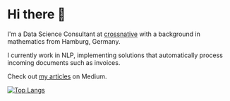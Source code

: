 # Hi there 👋

I'm a Data Science Consultant at [crossnative](https://www.crossnative.com/) with a background in mathematics from Hamburg, Germany.

I currently work in NLP, implementing solutions that automatically process incoming documents such as invoices.

Check out [my articles](https://medium.com/@niklasvmoers) on Medium.

[![Top Langs](https://github-readme-stats.vercel.app/api/top-langs/?username=NiklasvonM&layout=compact)](https://github.com/anuraghazra/github-readme-stats)

<!--
**NiklasvonM/NiklasvonM** is a ✨ _special_ ✨ repository because its `README.md` (this file) appears on your GitHub profile.

Here are some ideas to get you started:

- 🔭 I’m currently working on ...
- 🌱 I’m currently learning ...
- 👯 I’m looking to collaborate on ...
- 🤔 I’m looking for help with ...
- 💬 Ask me about ...
- 📫 How to reach me: ...
- 😄 Pronouns: ...
- ⚡ Fun fact: ...
-->
